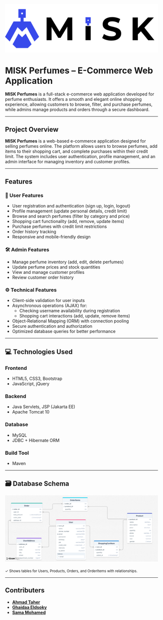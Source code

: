 <p align="center">
  <img src="./logo.png" alt="MISK Perfumes Logo" width="800"/>
</p>

# MISK Perfumes – E-Commerce Web Application

**MISK Perfumes** is a full-stack e-commerce web application developed for perfume enthusiasts. It offers a smooth and elegant online shopping experience, allowing customers to browse, filter, and purchase perfumes, while admins manage products and orders through a secure dashboard.

---
## Project Overview  
**MISK Perfumes** is a web-based e-commerce application designed for selling perfumes online. The platform allows users to browse perfumes, add items to their shopping cart, and complete purchases within their credit limit. The system includes user authentication, profile management, and an admin interface for managing inventory and customer profiles.  

---

## Features  

### 👤 User Features  
- User registration and authentication (sign up, login, logout)  
- Profile management (update personal details, credit limit)  
- Browse and search perfumes (filter by category and price)  
- Shopping cart functionality (add, remove, update items)  
- Purchase perfumes with credit limit restrictions  
- Order history tracking  
- Responsive and mobile-friendly design  

### 🛠️ Admin Features  
- Manage perfume inventory (add, edit, delete perfumes)  
- Update perfume prices and stock quantities  
- View and manage customer profiles  
- Review customer order history  

### ⚙️ Technical Features  
- Client-side validation for user inputs  
- Asynchronous operations (AJAX) for:  
  - Checking username availability during registration  
  - Shopping cart interactions (add, update, remove items)  
- Object-Relational Mapping (ORM) with connection pooling  
- Secure authentication and authorization  
- Optimized database queries for better performance  

---

## 💻 Technologies Used  

### Frontend  
- HTML5, CSS3, Bootstrap   
- JavaScript, jQuery  

### Backend  
- Java Servlets, JSP (Jakarta EE)
- Apache Tomcat 10 

### Database  
- MySQL  
- JDBC + Hibernate ORM

### Build Tool  
- Maven

---
## 🗃️ Database Schema
<p align="center">
  <img src="./schema.png" alt="MISK Perfumes Database Schema" width="600"/>
</p>

<sub>✓ Shows tables for Users, Products, Orders, and OrderItems with relationships.</sub>

---

## Contributers
- [**Ahmad Taher**](https://github.com/AhmadTaher1)  
- [**Ghaidaa Eldsoky**](https://github.com/ghaidaaeldsoky)  
- [**Sama Mohamed**](https://github.com/sama-kamel2462)
